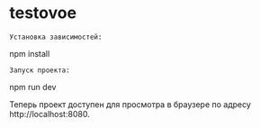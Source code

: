 # testovoe
    Установка зависимостей:

npm install

    Запуск проекта:

npm run dev

Теперь проект доступен для просмотра в браузере по адресу http://localhost:8080.
